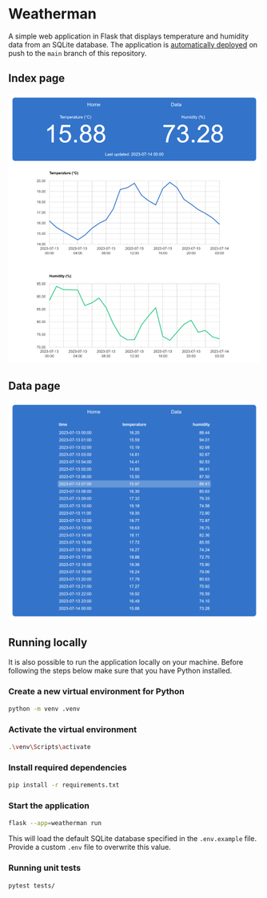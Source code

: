 # Weatherman

A simple web application in Flask that displays temperature and humidity data
from an SQLite database. The application is [automatically deployed](https://weatherman.onrender.com/)
on push to the `main` branch of this repository.

## Index page

![weatherman_index](docs/weatherman_index.png)

## Data page

![weatherman_data](docs/weatherman_data.png)

## Running locally

It is also possible to run the application locally on your machine. Before
following the steps below make sure that you have Python installed.

### Create a new virtual environment for Python

```bash
python -m venv .venv
```

### Activate the virtual environment

```bash
.\venv\Scripts\activate
```

### Install required dependencies

```bash
pip install -r requirements.txt
```

### Start the application

```bash
flask --app=weatherman run
```

This will load the default SQLite database specified in the `.env.example` file.
Provide a custom `.env` file to overwrite this value.

### Running unit tests

```bash
pytest tests/
```
